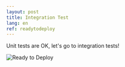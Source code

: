 ```yaml
---
layout: post
title: Integration Test
lang: en
ref: readytodeploy
---
```


Unit tests are OK, let's go to integration tests!

![Ready to Deploy](https://media.giphy.com/media/3o6gDPOfndHP6v5tpS/giphy.gif)


